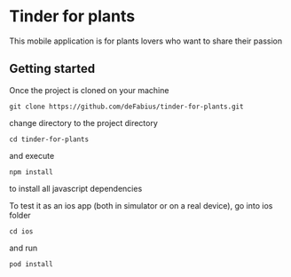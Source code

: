 # Tinder for plants

This mobile application is for plants lovers who want to share their passion


## Getting started

Once the project is cloned on your machine

`git clone https://github.com/deFabius/tinder-for-plants.git`

change directory to the project directory

`cd tinder-for-plants`

and execute

`npm install`

to install all javascript dependencies

To test it as an ios app (both in simulator or on a real device), go into ios folder

`cd ios`

and run

`pod install`